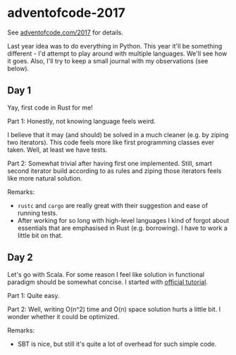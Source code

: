 # adventofcode-2017
See [adventofcode.com/2017](http://adventofcode.com/2017) for details.

Last year idea was to do everything in Python.
This year it'll be something different - I'd attempt to play around with multiple languages.
We'll see how it goes. Also, I'll try to keep a small journal with my observations (see below).

## Day 1
Yay, first code in Rust for me!

Part 1:
Honestly, not knowing language feels weird.

I believe that it may (and should) be solved in a much cleaner (e.g. by ziping two iterators). This code feels more like first programming classes ever taken. Well, at least we have tests.

Part 2:
Somewhat trivial after having first one implemented. Still, smart second iterator build according to as rules and ziping those iterators feels like more natural solution.

Remarks:
- `rustc` and `cargo` are really great with their suggestion and ease of running tests.
- After working for so long with high-level languages I kind of forgot about essentials that are emphasised in Rust (e.g. borrowing). I have to work a little bit on that.


## Day 2
Let's go with Scala. For some reason I feel like solution in functional paradigm should be somewhat concise. I started with [official tutorial](https://www.scala-lang.org/documentation/getting-started-sbt-track/getting-started-with-scala-and-sbt-on-the-command-line.html).

Part 1: Quite easy.

Part 2: Well, writing O(n^2) time and O(n) space solution hurts a little bit. I wonder whether it could be optimized.

Remarks:
- SBT is nice, but still it's quite a lot of overhead for such simple code.
